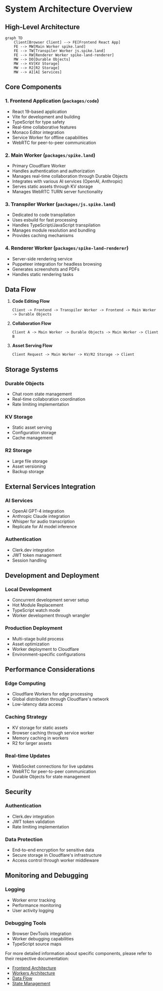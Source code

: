 # System Architecture Overview

## High-Level Architecture

```mermaid
graph TD
    Client[Browser Client] --> FE[Frontend React App]
    FE --> MW[Main Worker spike.land]
    FE --> TW[Transpiler Worker js.spike.land]
    FE --> RW[Renderer Worker spike-land-renderer]
    MW --> DO[Durable Objects]
    MW --> KV[KV Storage]
    MW --> R2[R2 Storage]
    MW --> AI[AI Services]
```

## Core Components

### 1. Frontend Application (`packages/code`)
- React 19-based application
- Vite for development and building
- TypeScript for type safety
- Real-time collaborative features
- Monaco Editor integration
- Service Worker for offline capabilities
- WebRTC for peer-to-peer communication

### 2. Main Worker (`packages/spike.land`)
- Primary Cloudflare Worker
- Handles authentication and authorization
- Manages real-time collaboration through Durable Objects
- Integrates with various AI services (OpenAI, Anthropic)
- Serves static assets through KV storage
- Manages WebRTC TURN server functionality

### 3. Transpiler Worker (`packages/js.spike.land`)
- Dedicated to code transpilation
- Uses esbuild for fast processing
- Handles TypeScript/JavaScript transpilation
- Manages module resolution and bundling
- Provides caching mechanisms

### 4. Renderer Worker (`packages/spike-land-renderer`)
- Server-side rendering service
- Puppeteer integration for headless browsing
- Generates screenshots and PDFs
- Handles static rendering tasks

## Data Flow

1. **Code Editing Flow**
   ```
   Client -> Frontend -> Transpiler Worker -> Frontend -> Main Worker -> Durable Objects
   ```

2. **Collaboration Flow**
   ```
   Client A -> Main Worker -> Durable Objects -> Main Worker -> Client B
   ```

3. **Asset Serving Flow**
   ```
   Client Request -> Main Worker -> KV/R2 Storage -> Client
   ```

## Storage Systems

### Durable Objects
- Chat room state management
- Real-time collaboration coordination
- Rate limiting implementation

### KV Storage
- Static asset serving
- Configuration storage
- Cache management

### R2 Storage
- Large file storage
- Asset versioning
- Backup storage

## External Services Integration

### AI Services
- OpenAI GPT-4 integration
- Anthropic Claude integration
- Whisper for audio transcription
- Replicate for AI model inference

### Authentication
- Clerk.dev integration
- JWT token management
- Session handling

## Development and Deployment

### Local Development
- Concurrent development server setup
- Hot Module Replacement
- TypeScript watch mode
- Worker development through wrangler

### Production Deployment
- Multi-stage build process
- Asset optimization
- Worker deployment to Cloudflare
- Environment-specific configurations

## Performance Considerations

### Edge Computing
- Cloudflare Workers for edge processing
- Global distribution through Cloudflare's network
- Low-latency data access

### Caching Strategy
- KV storage for static assets
- Browser caching through service worker
- Memory caching in workers
- R2 for larger assets

### Real-time Updates
- WebSocket connections for live updates
- WebRTC for peer-to-peer communication
- Durable Objects for state management

## Security

### Authentication
- Clerk.dev integration
- JWT token validation
- Rate limiting implementation

### Data Protection
- End-to-end encryption for sensitive data
- Secure storage in Cloudflare's infrastructure
- Access control through worker middleware

## Monitoring and Debugging

### Logging
- Worker error tracking
- Performance monitoring
- User activity logging

### Debugging Tools
- Browser DevTools integration
- Worker debugging capabilities
- TypeScript source maps

For more detailed information about specific components, please refer to their respective documentation:
- [Frontend Architecture](./frontend.md)
- [Workers Architecture](./workers.md)
- [Data Flow](./data-flow.md)
- [State Management](./state-management.md)
